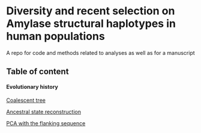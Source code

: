 # Diversity and recent selection on Amylase structural haplotypes in human populations

A repo for code and methods related to analyses as well as for a manuscript

## Table of content

#### Evolutionary history

[Coalescent tree](https://github.com/sudmantlab/amylase_diversity_project/blob/main/HPRC_AMY_Sequences/bundle_tree/bundle_tree.md)

[Ancestral state reconstruction](https://github.com/sudmantlab/amylase_diversity_project/blob/main/HPRC_AMY_Sequences/bundle_tree/cafe.md)

[PCA with the flanking sequence](https://github.com/sudmantlab/amylase_diversity_project/blob/main/HPRC_AMY_Sequences/pca/pca.md)
